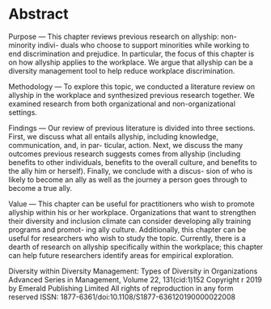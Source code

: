 # Abstract

Purpose — This chapter reviews previous research on allyship: non-minority indivi- duals who choose to support minorities while working to end discrimination and prejudice. In particular, the focus of this chapter is on how allyship applies to the workplace. We argue that allyship can be a diversity management tool to help reduce workplace discrimination.

Methodology — To explore this topic, we conducted a literature review on allyship in the workplace and synthesized previous research together. We examined research from both organizational and non-organizational settings.

Findings — Our review of previous literature is divided into three sections. First, we discuss what all entails allyship, including knowledge, communication, and, in par- ticular, action. Next, we discuss the many outcomes previous research suggests comes from allyship (including benefits to other individuals, benefits to the overall culture, and benefits to the ally him or herself). Finally, we conclude with a discus- sion of who is likely to become an ally as well as the journey a person goes through to become a true ally.

Value — This chapter can be useful for practitioners who wish to promote allyship within his or her workplace. Organizations that want to strengthen their diversity and inclusion climate can consider developing ally training programs and promot- ing ally culture. Additionally, this chapter can be useful for researchers who wish to study the topic. Currently, there is a dearth of research on allyship specifically within the workplace; this chapter can help future researchers identify areas for empirical exploration.

Diversity within Diversity Management: Types of Diversity in Organizations Advanced Series in Management, Volume 22, 131(cid:1)152 Copyright r 2019 by Emerald Publishing Limited All rights of reproduction in any form reserved ISSN: 1877-6361/doi:10.1108/S1877-636120190000022008